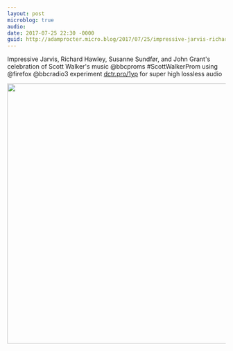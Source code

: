 ```yaml
---
layout: post
microblog: true
audio: 
date: 2017-07-25 22:30 -0000
guid: http://adamprocter.micro.blog/2017/07/25/impressive-jarvis-richard.html
---
```

Impressive Jarvis, Richard Hawley, Susanne Sundfør, and John Grant's celebration of Scott Walker's music @bbcproms #ScottWalkerProm  using @firefox @bbcradio3 experiment [dctr.pro/1yp](http://dctr.pro/1yp) for super high lossless audio

<img src="http://discursive.adamprocter.co.uk/uploads/2017/73f2d68fb1.jpg" width="600" height="600" />
